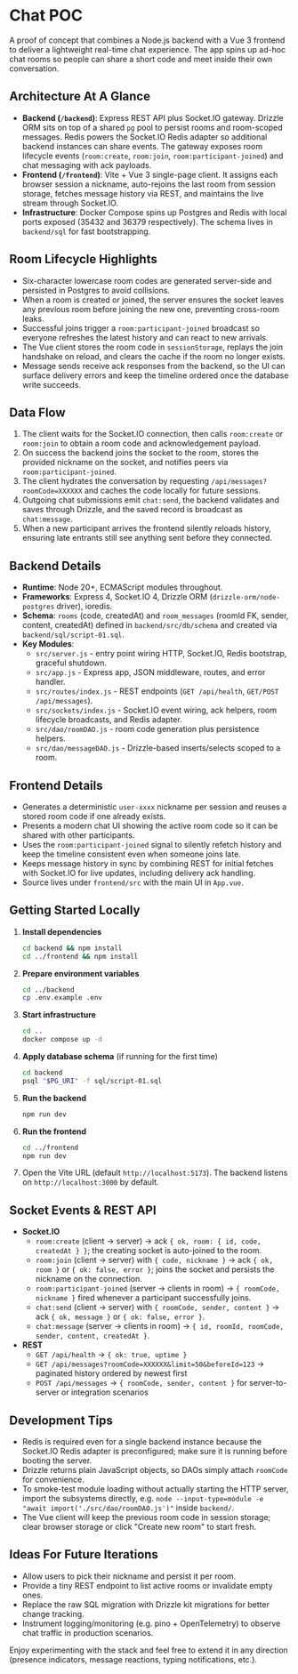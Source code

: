 # Chat POC

A proof of concept that combines a Node.js backend with a Vue 3 frontend to deliver a lightweight real-time chat experience. The app spins up ad-hoc chat rooms so people can share a short code and meet inside their own conversation.

## Architecture At A Glance
- **Backend (`/backend`)**: Express REST API plus Socket.IO gateway. Drizzle ORM sits on top of a shared `pg` pool to persist rooms and room-scoped messages. Redis powers the Socket.IO Redis adapter so additional backend instances can share events. The gateway exposes room lifecycle events (`room:create`, `room:join`, `room:participant-joined`) and chat messaging with ack payloads.
- **Frontend (`/frontend`)**: Vite + Vue 3 single-page client. It assigns each browser session a nickname, auto-rejoins the last room from session storage, fetches message history via REST, and maintains the live stream through Socket.IO.
- **Infrastructure**: Docker Compose spins up Postgres and Redis with local ports exposed (35432 and 36379 respectively). The schema lives in `backend/sql` for fast bootstrapping.

## Room Lifecycle Highlights
- Six-character lowercase room codes are generated server-side and persisted in Postgres to avoid collisions.
- When a room is created or joined, the server ensures the socket leaves any previous room before joining the new one, preventing cross-room leaks.
- Successful joins trigger a `room:participant-joined` broadcast so everyone refreshes the latest history and can react to new arrivals.
- The Vue client stores the room code in `sessionStorage`, replays the join handshake on reload, and clears the cache if the room no longer exists.
- Message sends receive ack responses from the backend, so the UI can surface delivery errors and keep the timeline ordered once the database write succeeds.

## Data Flow
1. The client waits for the Socket.IO connection, then calls `room:create` or `room:join` to obtain a room code and acknowledgement payload.
2. On success the backend joins the socket to the room, stores the provided nickname on the socket, and notifies peers via `room:participant-joined`.
3. The client hydrates the conversation by requesting `/api/messages?roomCode=XXXXXX` and caches the code locally for future sessions.
4. Outgoing chat submissions emit `chat:send`, the backend validates and saves through Drizzle, and the saved record is broadcast as `chat:message`.
5. When a new participant arrives the frontend silently reloads history, ensuring late entrants still see anything sent before they connected.

## Backend Details
- **Runtime**: Node 20+, ECMAScript modules throughout.
- **Frameworks**: Express 4, Socket.IO 4, Drizzle ORM (`drizzle-orm/node-postgres` driver), ioredis.
- **Schema**: `rooms` (code, createdAt) and `room_messages` (roomId FK, sender, content, createdAt) defined in `backend/src/db/schema` and created via `backend/sql/script-01.sql`.
- **Key Modules**:
  - `src/server.js` - entry point wiring HTTP, Socket.IO, Redis bootstrap, graceful shutdown.
  - `src/app.js` - Express app, JSON middleware, routes, and error handler.
  - `src/routes/index.js` - REST endpoints (`GET /api/health`, `GET/POST /api/messages`).
  - `src/sockets/index.js` - Socket.IO event wiring, ack helpers, room lifecycle broadcasts, and Redis adapter.
  - `src/dao/roomDAO.js` - room code generation plus persistence helpers.
  - `src/dao/messageDAO.js` - Drizzle-based inserts/selects scoped to a room.

## Frontend Details
- Generates a deterministic `user-xxxx` nickname per session and reuses a stored room code if one already exists.
- Presents a modern chat UI showing the active room code so it can be shared with other participants.
- Uses the `room:participant-joined` signal to silently refetch history and keep the timeline consistent even when someone joins late.
- Keeps message history in sync by combining REST for initial fetches with Socket.IO for live updates, including delivery ack handling.
- Source lives under `frontend/src` with the main UI in `App.vue`.

## Getting Started Locally
1. **Install dependencies**
   ```bash
   cd backend && npm install
   cd ../frontend && npm install
   ```
2. **Prepare environment variables**
   ```bash
   cd ../backend
   cp .env.example .env
   ```
3. **Start infrastructure**
   ```bash
   cd ..
   docker compose up -d
   ```
4. **Apply database schema** (if running for the first time)
   ```bash
   cd backend
   psql "$PG_URI" -f sql/script-01.sql
   ```
5. **Run the backend**
   ```bash
   npm run dev
   ```
6. **Run the frontend**
   ```bash
   cd ../frontend
   npm run dev
   ```
7. Open the Vite URL (default `http://localhost:5173`). The backend listens on `http://localhost:3000` by default.

## Socket Events & REST API
- **Socket.IO**
  - `room:create` (client -> server) -> ack `{ ok, room: { id, code, createdAt } }`; the creating socket is auto-joined to the room.
  - `room:join` (client -> server) with `{ code, nickname }` -> ack `{ ok, room }` or `{ ok: false, error }`; joins the socket and persists the nickname on the connection.
  - `room:participant-joined` (server -> clients in room) -> `{ roomCode, nickname }` fired whenever a participant successfully joins.
  - `chat:send` (client -> server) with `{ roomCode, sender, content }` -> ack `{ ok, message }` or `{ ok: false, error }`.
  - `chat:message` (server -> clients in room) -> `{ id, roomId, roomCode, sender, content, createdAt }`.
- **REST**
  - `GET /api/health` -> `{ ok: true, uptime }`
  - `GET /api/messages?roomCode=XXXXXX&limit=50&beforeId=123` -> paginated history ordered by newest first
  - `POST /api/messages` -> `{ roomCode, sender, content }` for server-to-server or integration scenarios

## Development Tips
- Redis is required even for a single backend instance because the Socket.IO Redis adapter is preconfigured; make sure it is running before booting the server.
- Drizzle returns plain JavaScript objects, so DAOs simply attach `roomCode` for convenience.
- To smoke-test module loading without actually starting the HTTP server, import the subsystems directly, e.g. `node --input-type=module -e "await import('./src/dao/roomDAO.js')"` inside `backend/`.
- The Vue client will keep the previous room code in session storage; clear browser storage or click "Create new room" to start fresh.

## Ideas For Future Iterations
- Allow users to pick their nickname and persist it per room.
- Provide a tiny REST endpoint to list active rooms or invalidate empty ones.
- Replace the raw SQL migration with Drizzle kit migrations for better change tracking.
- Instrument logging/monitoring (e.g. pino + OpenTelemetry) to observe chat traffic in production scenarios.

Enjoy experimenting with the stack and feel free to extend it in any direction (presence indicators, message reactions, typing notifications, etc.).

